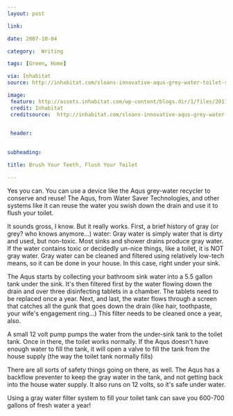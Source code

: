 ```yaml
---
layout: post

link: 

date: 2007-10-04

category:  Writing 

tags: [Green, Home]

via: Inhabitat
source: http://inhabitat.com/sloans-innovative-aqus-grey-water-toilet-system-makes-every-drop-count/

image:
 feature: http://assets.inhabitat.com/wp-content/blogs.dir/1/files/2011/08/AQUS-water-reclamation-system-6.jpg
 credit: Inhabitat
 creditsource:  http://inhabitat.com/sloans-innovative-aqus-grey-water-toilet-system-makes-every-drop-count/
 

 header: 
 

subheading: 

title: Brush Your Teeth, Flush Your Toilet

---
```


Yes you can. You can use a device like the Aqus grey-water recycler to conserve and reuse! The Aqus, from Water Saver Technologies, and other systems like it can reuse the water you swish down the drain and use it to flush your toilet.


It sounds gross, I know. But it really works. First, a brief history of gray (or grey? who knows anymore...) water: Gray water is simply water that is dirty and used, but non-toxic. Most sinks and shower drains produce gray water. If the water contains toxic or decidedly un-nice things, like a toilet, it is NOT gray water. Gray water can be cleaned and filtered using relatively low-tech means, so it can be done in your house. In this case, right under your sink.



The Aqus starts by collecting your bathroom sink water into a 5.5 gallon tank under the sink. It's then filtered first by the water flowing down the drain and over three disinfecting tablets in a chamber. The tablets need to be replaced once a year. Next, and last, the water flows through a screen that catches all the gunk that goes down the drain (like hair, toothpaste, your wife's engagement ring&#8230;) This filter needs to be cleaned once a year, also.



A small 12 volt pump pumps the water from the under-sink tank to the toilet tank. Once in there, the toilet works normally. If the Aqus doesn't have enough water to fill the tank, it will open a valve to fill the tank from the house supply (the way the toilet tank normally fills)



There are all sorts of safety things going on there, as well. The Aqus has a backflow preventer to keep the gray water in the tank, and not getting back into the house water supply. It also runs on 12 volts, so it's safe under water.



Using a gray water filter system to fill your toilet tank can save you 600-700 gallons of fresh water a year!

